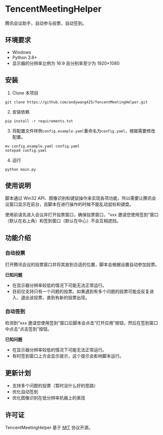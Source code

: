 # TencentMeetingHelper

腾讯会议助手，自动参与投票，自动签到。

## 环境要求

- Windows
- Python 3.6+
- 显示器的分辨率比例为 16:9 且分别率至少为 1920×1080

## 安装

1. Clone 本项目

```
git clone https://github.com/andywang425/TencentMeetingHelper.git
```

2. 安装依赖

```
pip install -r requirements.txt
```

3. 将配置文件样例`config.example.yaml`重命名为`config.yaml`，根据需要修改配置。

```
mv config.example.yaml config.yaml
notepad config.yaml
```

4. 运行

```
python main.py
```

## 使用说明

脚本通过 Win32 API、图像识别和键鼠操作来实现各项功能，所以需要让腾讯会议窗口显示在前台，且脚本在进行操作的时候不能乱动鼠标和键盘。

使用前请先进入会议并打开投票窗口，确保投票窗口，“xxx 邀请您使用签到”窗口（默认在右上角）和签到窗口（默认在中心）不会互相遮挡。

## 功能介绍

### 自动投票

打开腾讯会议的投票窗口并将其放到合适的位置，脚本会根据设置自动参加投票。

**已知问题**

- 在显示器分辨率较低的情况下可能无法正常运行。
- 目前仅支持只有一个问题的投票。如果遇到有多个问题的投票可能会反复进入、退出该投票，直到有新的投票出现。

### 自动签到

检测到“xxx 邀请您使用签到”窗口后脚本会点击“打开应用”按钮，然后在签到窗口中点击“点击签到”按钮。

**已知问题**

- 在显示器分辨率较低的情况下可能无法正常运行。
- 有时签到窗口上方会显示提示，这个提示会影响脚本运行。

## 更新计划

- 支持多个问题的投票（暂时没什么好的思路）
- 优化自动签到
- 优化图像识别在低分辨率机器上的表现

## 许可证

TencentMeetingHelper 基于 [MIT](LICENSE) 协议开源。
